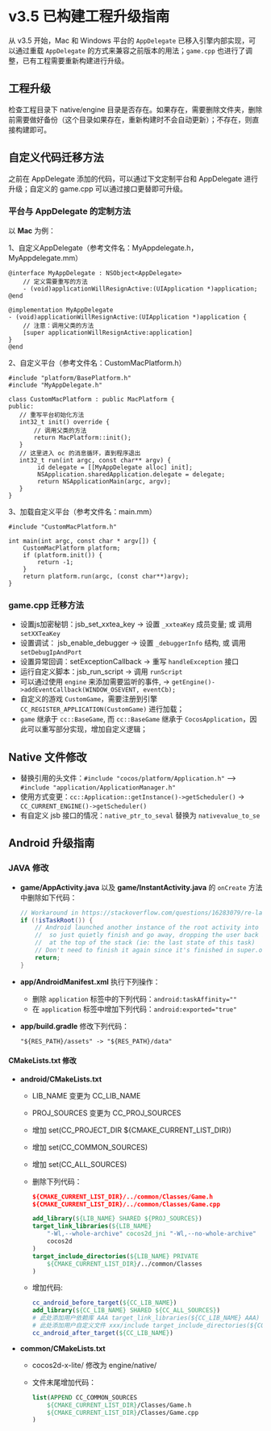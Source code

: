 # v3.5 已构建工程升级指南

从 v3.5 开始，Mac 和 Windows 平台的 `AppDelegate` 已移入引擎内部实现，可以通过重载 `AppDelegate` 的方式来兼容之前版本的用法；`game.cpp` 也进行了调整，已有工程需要重新构建进行升级。

## 工程升级

检查工程目录下 native/engine 目录是否存在。如果存在，需要删除文件夹，删除前需要做好备份（这个目录如果存在，重新构建时不会自动更新）；不存在，则直接构建即可。

## 自定义代码迁移方法

之前在 AppDelegate 添加的代码，可以通过下文定制平台和 AppDelegate 进行升级；自定义的 game.cpp 可以通过接口更替即可升级。

### 平台与 AppDelegate 的定制方法

以 **Mac** 为例：

1、自定义AppDelegate（参考文件名：MyAppdelegate.h，MyAppdelegate.mm）

```
@interface MyAppDelegate : NSObject<AppDelegate>
    // 定义需要重写的方法
    - (void)applicationWillResignActive:(UIApplication *)application;
@end

@implementation MyAppDelegate
- (void)applicationWillResignActive:(UIApplication *)application {
    // 注意：调用父类的方法
    [super applicationWillResignActive:application]
}
@end
```

2、自定义平台（参考文件名：CustomMacPlatform.h）

```
#include "platform/BasePlatform.h"
#include "MyAppDelegate.h"

class CustomMacPlatform : public MacPlatform {
public:
   // 重写平台初始化方法
   int32_t init() override {
       // 调用父类的方法
       return MacPlatform::init();
   }
   // 这里进入 oc 的消息循环，直到程序退出
   int32_t run(int argc, const char** argv) {
        id delegate = [[MyAppDelegate alloc] init];
        NSApplication.sharedApplication.delegate = delegate;
        return NSApplicationMain(argc, argv);
   }
}
```

3、加载自定义平台（参考文件名：main.mm）

```
#include "CustomMacPlatform.h"

int main(int argc, const char * argv[]) {
    CustomMacPlatform platform; 
    if (platform.init()) {
        return -1;
    }
    return platform.run(argc, (const char**)argv); 
}
```

### game.cpp 迁移方法

- 设置js加密秘钥：jsb_set_xxtea_key  -> 设置 `_xxteaKey` 成员变量; 或 调用 `setXXTeaKey`
- 设置调试： jsb_enable_debugger     -> 设置 `_debuggerInfo` 结构, 或 调用 `setDebugIpAndPort`
- 设置异常回调：setExceptionCallback  -> 重写 `handleException` 接口
- 运行自定义脚本：jsb_run_script      -> 调用 `runScript`
- 可以通过使用 `engine` 来添加需要监听的事件, -> `getEngine()->addEventCallback(WINDOW_OSEVENT, eventCb);`
- 自定义的游戏 `CustomGame`，需要注册到引擎 `CC_REGISTER_APPLICATION(CustomGame)` 进行加载；
- `game` 继承于 `cc::BaseGame`, 而 `cc::BaseGame` 继承于 `CocosApplication`，因此可以重写部分实现，增加自定义逻辑；

## Native 文件修改

- 替换引用的头文件：`#include "cocos/platform/Application.h"` —> `#include "application/ApplicationManager.h"`
- 使用方式变更：`cc::Application::getInstance()->getScheduler()` -> `CC_CURRENT_ENGINE()->getScheduler()`
- 有自定义 jsb 接口的情况：`native_ptr_to_seval` 替换为 `nativevalue_to_se`

## Android 升级指南

### JAVA 修改

- **game/AppActivity.java** 以及 **game/InstantActivity.java** 的 `onCreate` 方法中删除如下代码：

    ```java
    // Workaround in https://stackoverflow.com/questions/16283079/re-launch-of-activity-on-home-button-but-only-the-first-time/16447508
    if (!isTaskRoot()) {
        // Android launched another instance of the root activity into an existing task
        //  so just quietly finish and go away, dropping the user back into the activity
        //  at the top of the stack (ie: the last state of this task)
        // Don't need to finish it again since it's finished in super.onCreate .
        return;
    }
    ```

- **app/AndroidManifest.xml** 执行下列操作：
    - 删除 `application` 标签中的下列代码：`android:taskAffinity=""`
    - 在 `application` 标签中增加下列代码：`android:exported="true"`

- **app/build.gradle** 修改下列代码：

    ```html
    "${RES_PATH}/assets" -> "${RES_PATH}/data"
    ```

#### CMakeLists.txt 修改

- **android/CMakeLists.txt**
    - LIB_NAME 变更为 CC_LIB_NAME
    - PROJ_SOURCES 变更为 CC_PROJ_SOURCES
    - 增加 set(CC_PROJECT_DIR ${CMAKE_CURRENT_LIST_DIR})
    - 增加 set(CC_COMMON_SOURCES)
    - 增加 set(CC_ALL_SOURCES)
    - 删除下列代码：

        ```cmake
        ${CMAKE_CURRENT_LIST_DIR}/../common/Classes/Game.h
        ${CMAKE_CURRENT_LIST_DIR}/../common/Classes/Game.cpp

        add_library(${LIB_NAME} SHARED ${PROJ_SOURCES})
        target_link_libraries(${LIB_NAME}
            "-Wl,--whole-archive" cocos2d_jni "-Wl,--no-whole-archive"
            cocos2d
        )
        target_include_directories(${LIB_NAME} PRIVATE
            ${CMAKE_CURRENT_LIST_DIR}/../common/Classes
        )
        ```

    - 增加代码:

        ```cmake
        cc_android_before_target(${CC_LIB_NAME})
        add_library(${CC_LIB_NAME} SHARED ${CC_ALL_SOURCES})
        # 此处添加用户依赖库 AAA target_link_libraries(${CC_LIB_NAME} AAA)
        # 此处添加用户自定义文件 xxx/include target_include_directories(${CC_LIB_NAME} PRIVATE ${CMAKE_CURRENT_LIST_DIR}/../common/Classes/xxx/include)
        cc_android_after_target(${CC_LIB_NAME})
        ```

- **common/CMakeLists.txt**
    - cocos2d-x-lite/ 修改为 engine/native/
    - 文件末尾增加代码：

        ```cmake
        list(APPEND CC_COMMON_SOURCES
            ${CMAKE_CURRENT_LIST_DIR}/Classes/Game.h
            ${CMAKE_CURRENT_LIST_DIR}/Classes/Game.cpp
        )
        ```
